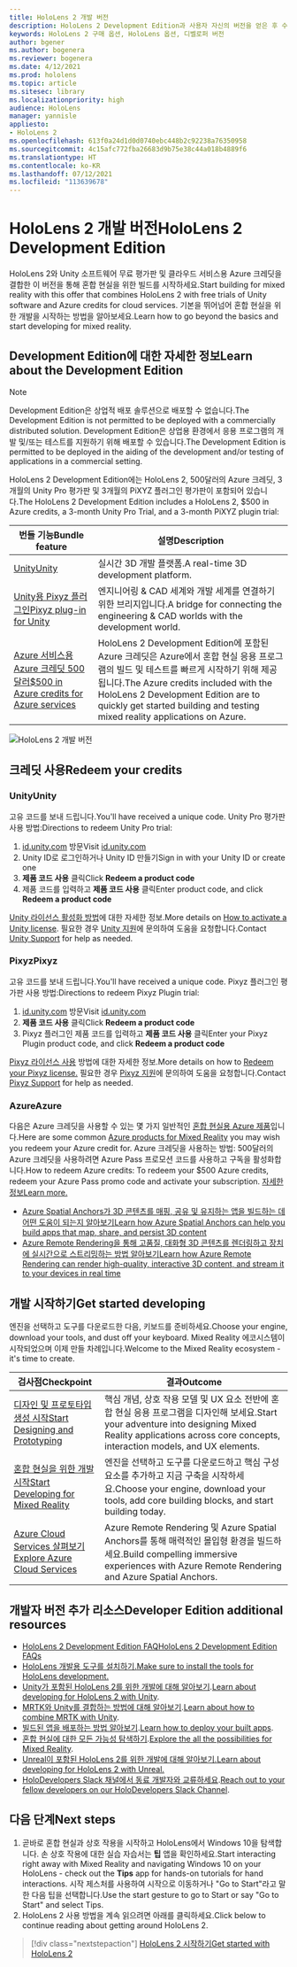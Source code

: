```yaml
---
title: HoloLens 2 개발 버전
description: HoloLens 2 Development Edition과 사용자 자신의 버전을 얻은 후 수행할 작업을 알아봅니다.
keywords: HoloLens 2 구매 옵션, HoloLens 옵션, 디벨로퍼 버전
author: bgener
ms.author: bogenera
ms.reviewer: bogenera
ms.date: 4/12/2021
ms.prod: hololens
ms.topic: article
ms.sitesec: library
ms.localizationpriority: high
audience: HoloLens
manager: yannisle
appliesto:
- HoloLens 2
ms.openlocfilehash: 613f0a24d1d0d0740ebc448b2c92238a76350958
ms.sourcegitcommit: 4c15afc772fba26683d9b75e38c44a018b4889f6
ms.translationtype: HT
ms.contentlocale: ko-KR
ms.lasthandoff: 07/12/2021
ms.locfileid: "113639678"
---
```

# <a name="hololens-2-development-edition"></a><span data-ttu-id="cbf82-104">HoloLens 2 개발 버전</span><span class="sxs-lookup"><span data-stu-id="cbf82-104">HoloLens 2 Development Edition</span></span>

<span data-ttu-id="cbf82-105">HoloLens 2와 Unity 소프트웨어 무료 평가판 및 클라우드 서비스용 Azure 크레딧을 결합한 이 버전을 통해 혼합 현실을 위한 빌드를 시작하세요.</span><span class="sxs-lookup"><span data-stu-id="cbf82-105">Start building for mixed reality with this offer that combines HoloLens 2 with free trials of Unity software and Azure credits for cloud services.</span></span> <span data-ttu-id="cbf82-106">기본을 뛰어넘어 혼합 현실을 위한 개발을 시작하는 방법을 알아보세요.</span><span class="sxs-lookup"><span data-stu-id="cbf82-106">Learn how to go beyond the basics and start developing for mixed reality.</span></span>

## <a name="learn-about-the-development-edition"></a><span data-ttu-id="cbf82-107">Development Edition에 대한 자세한 정보</span><span class="sxs-lookup"><span data-stu-id="cbf82-107">Learn about the Development Edition</span></span>

> [!NOTE]
> <span data-ttu-id="cbf82-108">Development Edition은 상업적 배포 솔루션으로 배포할 수 없습니다.</span><span class="sxs-lookup"><span data-stu-id="cbf82-108">The Development Edition is not permitted to be deployed with a commercially distributed solution.</span></span> <span data-ttu-id="cbf82-109">Development Edition은 상업용 환경에서 응용 프로그램의 개발 및/또는 테스트를 지원하기 위해 배포할 수 있습니다.</span><span class="sxs-lookup"><span data-stu-id="cbf82-109">The Development Edition is permitted to be deployed in the aiding of the development and/or testing of applications in a commercial setting.</span></span>  

<span data-ttu-id="cbf82-110">HoloLens 2 Development Edition에는 HoloLens 2, 500달러의 Azure 크레딧, 3개월의 Unity Pro 평가판 및 3개월의 PiXYZ 플러그인 평가판이 포함되어 있습니다.</span><span class="sxs-lookup"><span data-stu-id="cbf82-110">The HoloLens 2 Development Edition includes a HoloLens 2, $500 in Azure credits, a 3-month Unity Pro Trial, and a 3-month PiXYZ plugin trial:</span></span>

| <span data-ttu-id="cbf82-111">번들 기능</span><span class="sxs-lookup"><span data-stu-id="cbf82-111">Bundle feature</span></span> | <span data-ttu-id="cbf82-112">설명</span><span class="sxs-lookup"><span data-stu-id="cbf82-112">Description</span></span> |
|---|---|
|  [<span data-ttu-id="cbf82-113">Unity</span><span class="sxs-lookup"><span data-stu-id="cbf82-113">Unity</span></span>](https://unity.com/) | <span data-ttu-id="cbf82-114">실시간 3D 개발 플랫폼.</span><span class="sxs-lookup"><span data-stu-id="cbf82-114">A real-time 3D development platform.</span></span>   |
|  [<span data-ttu-id="cbf82-115">Unity용 Pixyz 플러그인</span><span class="sxs-lookup"><span data-stu-id="cbf82-115">Pixyz plug-in for Unity</span></span>](https://www.pixyz-software.com/plugin/) | <span data-ttu-id="cbf82-116">엔지니어링 &amp; CAD 세계와 개발 세계를 연결하기 위한 브리지입니다.</span><span class="sxs-lookup"><span data-stu-id="cbf82-116">A bridge for connecting the engineering &amp; CAD worlds with the development world.</span></span>   |
| [<span data-ttu-id="cbf82-117">Azure 서비스용 Azure 크레딧 500달러</span><span class="sxs-lookup"><span data-stu-id="cbf82-117">$500 in Azure credits for Azure services</span></span>](https://azure.microsoft.com/resources/) | <span data-ttu-id="cbf82-118">HoloLens 2 Development Edition에 포함된 Azure 크레딧은 Azure에서 혼합 현실 응용 프로그램의 빌드 및 테스트를 빠르게 시작하기 위해 제공됩니다.</span><span class="sxs-lookup"><span data-stu-id="cbf82-118">The Azure credits included with the HoloLens 2 Development Edition are to quickly get started building and testing mixed reality applications on Azure.</span></span> |

![HoloLens 2 개발 버전](./images/hololens-2-dev-ed.png)

## <a name="redeem-your-credits"></a><span data-ttu-id="cbf82-120">크레딧 사용</span><span class="sxs-lookup"><span data-stu-id="cbf82-120">Redeem your credits</span></span>

### <a name="unity"></a><span data-ttu-id="cbf82-121">Unity</span><span class="sxs-lookup"><span data-stu-id="cbf82-121">Unity</span></span>
<span data-ttu-id="cbf82-122">고유 코드를 보내 드립니다.</span><span class="sxs-lookup"><span data-stu-id="cbf82-122">You'll have received a unique code.</span></span> <span data-ttu-id="cbf82-123">Unity Pro 평가판 사용 방법:</span><span class="sxs-lookup"><span data-stu-id="cbf82-123">Directions to redeem Unity Pro trial:</span></span>
1. <span data-ttu-id="cbf82-124">[id.unity.com](http://id.unity.com/) 방문</span><span class="sxs-lookup"><span data-stu-id="cbf82-124">Visit [id.unity.com](http://id.unity.com/)</span></span>
1. <span data-ttu-id="cbf82-125">Unity ID로 로그인하거나 Unity ID 만들기</span><span class="sxs-lookup"><span data-stu-id="cbf82-125">Sign in with your Unity ID or create one</span></span>
1. <span data-ttu-id="cbf82-126">**제품 코드 사용** 클릭</span><span class="sxs-lookup"><span data-stu-id="cbf82-126">Click **Redeem a product code**</span></span>
1. <span data-ttu-id="cbf82-127">제품 코드를 입력하고 **제품 코드 사용** 클릭</span><span class="sxs-lookup"><span data-stu-id="cbf82-127">Enter product code, and click **Redeem a product code**</span></span>

<span data-ttu-id="cbf82-128">[Unity 라이선스 활성화 방법](https://support.unity3d.com/hc/articles/211438683-How-do-I-activate-my-license-)에 대한 자세한 정보.</span><span class="sxs-lookup"><span data-stu-id="cbf82-128">More details on [How to activate a Unity license](https://support.unity3d.com/hc/articles/211438683-How-do-I-activate-my-license-).</span></span> <span data-ttu-id="cbf82-129">필요한 경우 [Unity 지원](https://support.unity3d.com/hc)에 문의하여 도움을 요청합니다.</span><span class="sxs-lookup"><span data-stu-id="cbf82-129">Contact [Unity Support](https://support.unity3d.com/hc) for help as needed.</span></span>  

### <a name="pixyz"></a><span data-ttu-id="cbf82-130">Pixyz</span><span class="sxs-lookup"><span data-stu-id="cbf82-130">Pixyz</span></span>
<span data-ttu-id="cbf82-131">고유 코드를 보내 드립니다.</span><span class="sxs-lookup"><span data-stu-id="cbf82-131">You'll have received a unique code.</span></span> <span data-ttu-id="cbf82-132">Pixyz 플러그인 평가판 사용 방법:</span><span class="sxs-lookup"><span data-stu-id="cbf82-132">Directions to redeem Pixyz Plugin trial:</span></span>
1. <span data-ttu-id="cbf82-133">[id.unity.com](http://id.unity.com/) 방문</span><span class="sxs-lookup"><span data-stu-id="cbf82-133">Visit [id.unity.com](http://id.unity.com/)</span></span>
1. <span data-ttu-id="cbf82-134">**제품 코드 사용** 클릭</span><span class="sxs-lookup"><span data-stu-id="cbf82-134">Click **Redeem a product code**</span></span>
1. <span data-ttu-id="cbf82-135">Pixyz 플러그인 제품 코드를 입력하고 **제품 코드 사용** 클릭</span><span class="sxs-lookup"><span data-stu-id="cbf82-135">Enter your Pixyz Plugin product code, and click **Redeem a product code**</span></span>

<span data-ttu-id="cbf82-136">[Pixyz 라이선스 사용](https://www.pixyz-software.com/documentations/html/2020.1/review/TrialLicense.html) 방법에 대한 자세한 정보.</span><span class="sxs-lookup"><span data-stu-id="cbf82-136">More details on how to [Redeem your Pixyz license.](https://www.pixyz-software.com/documentations/html/2020.1/review/TrialLicense.html)</span></span> <span data-ttu-id="cbf82-137">필요한 경우 [Pixyz 지원](https://www.pixyz-software.com/support/)에 문의하여 도움을 요청합니다.</span><span class="sxs-lookup"><span data-stu-id="cbf82-137">Contact [Pixyz Support](https://www.pixyz-software.com/support/) for help as needed.</span></span>

### <a name="azure"></a><span data-ttu-id="cbf82-138">Azure</span><span class="sxs-lookup"><span data-stu-id="cbf82-138">Azure</span></span>
<span data-ttu-id="cbf82-139">다음은 Azure 크레딧을 사용할 수 있는 몇 가지 일반적인 [혼합 현실용 Azure 제품](https://azure.microsoft.com/topic/mixed-reality/)입니다.</span><span class="sxs-lookup"><span data-stu-id="cbf82-139">Here are some common [Azure products for Mixed Reality](https://azure.microsoft.com/topic/mixed-reality/) you may wish you redeem your Azure credit for.</span></span>
<span data-ttu-id="cbf82-140">Azure 크레딧을 사용하는 방법: 500달러의 Azure 크레딧을 사용하려면 Azure Pass 프로모션 코드를 사용하고 구독을 활성화합니다.</span><span class="sxs-lookup"><span data-stu-id="cbf82-140">How to redeem Azure credits: To redeem your $500 Azure credits, redeem your Azure Pass promo code and activate your subscription.</span></span> [<span data-ttu-id="cbf82-141">자세한 정보</span><span class="sxs-lookup"><span data-stu-id="cbf82-141">Learn more.</span></span>](hololens2-development-edition-faq.yml#how-can-i-redeem-my--500-azure-credit-)

- [<span data-ttu-id="cbf82-142">Azure Spatial Anchors가 3D 콘텐츠를 매핑, 공유 및 유지하는 앱을 빌드하는 데 어떤 도움이 되는지 알아보기</span><span class="sxs-lookup"><span data-stu-id="cbf82-142">Learn how Azure Spatial Anchors can help you build apps that map, share, and persist 3D content</span></span>](https://azure.microsoft.com/services/spatial-anchors/)
- [<span data-ttu-id="cbf82-143">Azure Remote Rendering을 통해 고품질, 대화형 3D 콘텐츠를 렌더링하고 장치에 실시간으로 스트리밍하는 방법 알아보기</span><span class="sxs-lookup"><span data-stu-id="cbf82-143">Learn how Azure Remote Rendering can render high-quality, interactive 3D content, and stream it to your devices in real time</span></span>](https://azure.microsoft.com/services/remote-rendering/)

## <a name="get-started-developing"></a><span data-ttu-id="cbf82-144">개발 시작하기</span><span class="sxs-lookup"><span data-stu-id="cbf82-144">Get started developing</span></span>

<span data-ttu-id="cbf82-145">엔진을 선택하고 도구를 다운로드한 다음, 키보드를 준비하세요.</span><span class="sxs-lookup"><span data-stu-id="cbf82-145">Choose your engine, download your tools, and dust off your keyboard.</span></span> <span data-ttu-id="cbf82-146">Mixed Reality 에코시스템이 시작되었으며 이제 만들 차례입니다.</span><span class="sxs-lookup"><span data-stu-id="cbf82-146">Welcome to the Mixed Reality ecosystem - it's time to create.</span></span>

|     <span data-ttu-id="cbf82-147">검사점</span><span class="sxs-lookup"><span data-stu-id="cbf82-147">Checkpoint</span></span>                              |     <span data-ttu-id="cbf82-148">결과</span><span class="sxs-lookup"><span data-stu-id="cbf82-148">Outcome</span></span>                                                                                                                    |
|---------------------------------------------|---------------------------------------------------------------------------------------------------------------------------------|
|     [<span data-ttu-id="cbf82-149">디자인 및 프로토타입 생성 시작</span><span class="sxs-lookup"><span data-stu-id="cbf82-149">Start Designing and Prototyping</span></span>](/windows/mixed-reality/design/design)         |     <span data-ttu-id="cbf82-150">핵심 개념, 상호 작용 모델 및 UX 요소 전반에 혼합 현실 응용 프로그램을 디자인해 보세요.</span><span class="sxs-lookup"><span data-stu-id="cbf82-150">Start your adventure into designing Mixed Reality applications across core concepts, interaction models, and UX elements.</span></span>     |
|     [<span data-ttu-id="cbf82-151">혼합 현실을 위한 개발 시작</span><span class="sxs-lookup"><span data-stu-id="cbf82-151">Start Developing for Mixed Reality</span></span>](/windows/mixed-reality/develop/development?tabs=unity)    |     <span data-ttu-id="cbf82-152">엔진을 선택하고 도구를 다운로드하고 핵심 구성 요소를 추가하고 지금 구축을 시작하세요.</span><span class="sxs-lookup"><span data-stu-id="cbf82-152">Choose your engine, download your tools, add core building blocks, and start building today.</span></span>                                  |
|     [<span data-ttu-id="cbf82-153">Azure Cloud Services 살펴보기</span><span class="sxs-lookup"><span data-stu-id="cbf82-153">Explore Azure Cloud Services</span></span>](/windows/mixed-reality/develop/mixed-reality-cloud-services)            |     <span data-ttu-id="cbf82-154">Azure Remote Rendering 및 Azure Spatial Anchors를 통해 매력적인 몰입형 환경을 빌드하세요.</span><span class="sxs-lookup"><span data-stu-id="cbf82-154">Build compelling immersive experiences with Azure Remote Rendering and Azure Spatial Anchors.</span></span>                                 |

## <a name="developer-edition-additional-resources"></a><span data-ttu-id="cbf82-155">개발자 버전 추가 리소스</span><span class="sxs-lookup"><span data-stu-id="cbf82-155">Developer Edition additional resources</span></span>

- [<span data-ttu-id="cbf82-156">HoloLens 2 Development Edition FAQ</span><span class="sxs-lookup"><span data-stu-id="cbf82-156">HoloLens 2 Development Edition FAQs</span></span>](hololens2-development-edition-faq.yml)
- [<span data-ttu-id="cbf82-157">HoloLens 개발용 도구를 설치하기.</span><span class="sxs-lookup"><span data-stu-id="cbf82-157">Make sure to install the tools for HoloLens development.</span></span>](/windows/mixed-reality/develop/install-the-tools?tabs=unity)
- <span data-ttu-id="cbf82-158">[Unity가 포함된 HoloLens 2를 위한 개발에 대해 알아보기](/windows/mixed-reality/develop/unity/unity-development-overview?tabs=mrtk%2Carr%2Chl2).</span><span class="sxs-lookup"><span data-stu-id="cbf82-158">[Learn about developing for HoloLens 2 with Unity](/windows/mixed-reality/develop/unity/unity-development-overview?tabs=mrtk%2Carr%2Chl2).</span></span>
- <span data-ttu-id="cbf82-159">[MRTK와 Unity를 결합하는 방법에 대해 알아보기](/windows/mixed-reality/develop/unity/mrtk-getting-started).</span><span class="sxs-lookup"><span data-stu-id="cbf82-159">[Learn about how to combine MRTK with Unity](/windows/mixed-reality/develop/unity/mrtk-getting-started).</span></span>
- <span data-ttu-id="cbf82-160">[빌드된 앱을 배포하는 방법 알아보기](app-deploy-overview.md).</span><span class="sxs-lookup"><span data-stu-id="cbf82-160">[Learn how to deploy your built apps](app-deploy-overview.md).</span></span>
- <span data-ttu-id="cbf82-161">[혼합 현실에 대한 모든 가능성 탐색하기](/windows/mixed-reality/).</span><span class="sxs-lookup"><span data-stu-id="cbf82-161">[Explore the all the possibilities for Mixed Reality](/windows/mixed-reality/).</span></span>
- [<span data-ttu-id="cbf82-162">Unreal이 포함된 HoloLens 2를 위한 개발에 대해 알아보기.</span><span class="sxs-lookup"><span data-stu-id="cbf82-162">Learn about developing for HoloLens 2 with Unreal.</span></span>](/windows/mixed-reality/develop/unreal/unreal-development-overview?tabs=mrtk%2Casa)
- <span data-ttu-id="cbf82-163">[HoloDevelopers Slack 채널에서 동료 개발자와 교류하세요](https://holodevelopersslack.azurewebsites.net/).</span><span class="sxs-lookup"><span data-stu-id="cbf82-163">[Reach out to your fellow developers on our HoloDevelopers Slack Channel](https://holodevelopersslack.azurewebsites.net/).</span></span>

## <a name="next-steps"></a><span data-ttu-id="cbf82-164">다음 단계</span><span class="sxs-lookup"><span data-stu-id="cbf82-164">Next steps</span></span>

1. <span data-ttu-id="cbf82-165">곧바로 혼합 현실과 상호 작용을 시작하고 HoloLens에서 Windows 10을 탐색합니다. 손 상호 작용에 대한 실습 자습서는 **팁** 앱을 확인하세요.</span><span class="sxs-lookup"><span data-stu-id="cbf82-165">Start interacting right away with Mixed Reality and navigating Windows 10 on your HoloLens - check out the **Tips** app for hands-on tutorials for hand interactions.</span></span> <span data-ttu-id="cbf82-166">시작 제스처를 사용하여 시작으로 이동하거나 "Go to Start"라고 말한 다음 팁을 선택합니다.</span><span class="sxs-lookup"><span data-stu-id="cbf82-166">Use the start gesture to go to Start or say "Go to Start" and select Tips.</span></span>
1. <span data-ttu-id="cbf82-167">HoloLens 2 사용 방법을 계속 읽으려면 아래를 클릭하세요.</span><span class="sxs-lookup"><span data-stu-id="cbf82-167">Click below to continue reading about getting around HoloLens 2.</span></span>

> [!div class="nextstepaction"]
> [<span data-ttu-id="cbf82-168">HoloLens 2 시작하기</span><span class="sxs-lookup"><span data-stu-id="cbf82-168">Get started with HoloLens 2</span></span>](hololens2-basic-usage.md)
